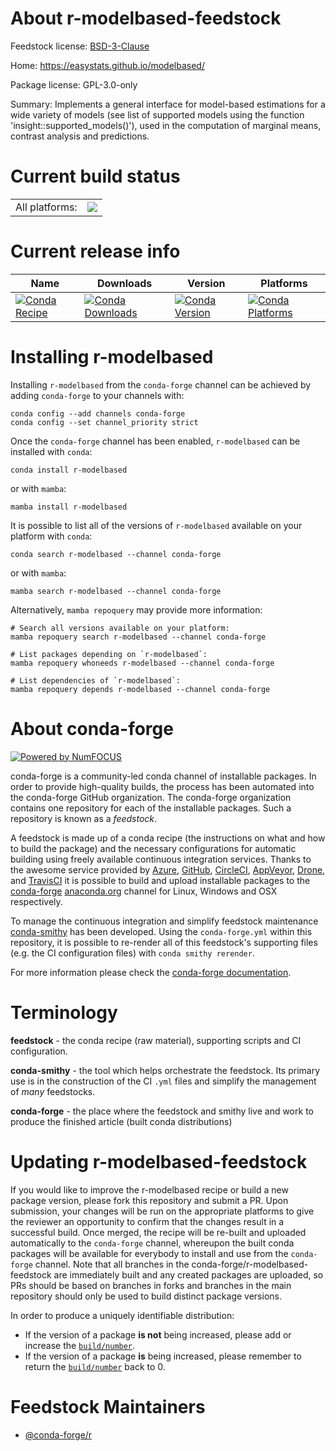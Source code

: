 About r-modelbased-feedstock
============================

Feedstock license: [BSD-3-Clause](https://github.com/conda-forge/r-modelbased-feedstock/blob/main/LICENSE.txt)

Home: https://easystats.github.io/modelbased/

Package license: GPL-3.0-only

Summary: Implements a general interface for model-based estimations for a wide variety of models (see list of supported models using the function 'insight::supported_models()'), used in the computation of marginal means, contrast analysis and predictions.

Current build status
====================


<table><tr><td>All platforms:</td>
    <td>
      <a href="https://dev.azure.com/conda-forge/feedstock-builds/_build/latest?definitionId=18107&branchName=main">
        <img src="https://dev.azure.com/conda-forge/feedstock-builds/_apis/build/status/r-modelbased-feedstock?branchName=main">
      </a>
    </td>
  </tr>
</table>

Current release info
====================

| Name | Downloads | Version | Platforms |
| --- | --- | --- | --- |
| [![Conda Recipe](https://img.shields.io/badge/recipe-r--modelbased-green.svg)](https://anaconda.org/conda-forge/r-modelbased) | [![Conda Downloads](https://img.shields.io/conda/dn/conda-forge/r-modelbased.svg)](https://anaconda.org/conda-forge/r-modelbased) | [![Conda Version](https://img.shields.io/conda/vn/conda-forge/r-modelbased.svg)](https://anaconda.org/conda-forge/r-modelbased) | [![Conda Platforms](https://img.shields.io/conda/pn/conda-forge/r-modelbased.svg)](https://anaconda.org/conda-forge/r-modelbased) |

Installing r-modelbased
=======================

Installing `r-modelbased` from the `conda-forge` channel can be achieved by adding `conda-forge` to your channels with:

```
conda config --add channels conda-forge
conda config --set channel_priority strict
```

Once the `conda-forge` channel has been enabled, `r-modelbased` can be installed with `conda`:

```
conda install r-modelbased
```

or with `mamba`:

```
mamba install r-modelbased
```

It is possible to list all of the versions of `r-modelbased` available on your platform with `conda`:

```
conda search r-modelbased --channel conda-forge
```

or with `mamba`:

```
mamba search r-modelbased --channel conda-forge
```

Alternatively, `mamba repoquery` may provide more information:

```
# Search all versions available on your platform:
mamba repoquery search r-modelbased --channel conda-forge

# List packages depending on `r-modelbased`:
mamba repoquery whoneeds r-modelbased --channel conda-forge

# List dependencies of `r-modelbased`:
mamba repoquery depends r-modelbased --channel conda-forge
```


About conda-forge
=================

[![Powered by
NumFOCUS](https://img.shields.io/badge/powered%20by-NumFOCUS-orange.svg?style=flat&colorA=E1523D&colorB=007D8A)](https://numfocus.org)

conda-forge is a community-led conda channel of installable packages.
In order to provide high-quality builds, the process has been automated into the
conda-forge GitHub organization. The conda-forge organization contains one repository
for each of the installable packages. Such a repository is known as a *feedstock*.

A feedstock is made up of a conda recipe (the instructions on what and how to build
the package) and the necessary configurations for automatic building using freely
available continuous integration services. Thanks to the awesome service provided by
[Azure](https://azure.microsoft.com/en-us/services/devops/), [GitHub](https://github.com/),
[CircleCI](https://circleci.com/), [AppVeyor](https://www.appveyor.com/),
[Drone](https://cloud.drone.io/welcome), and [TravisCI](https://travis-ci.com/)
it is possible to build and upload installable packages to the
[conda-forge](https://anaconda.org/conda-forge) [anaconda.org](https://anaconda.org/)
channel for Linux, Windows and OSX respectively.

To manage the continuous integration and simplify feedstock maintenance
[conda-smithy](https://github.com/conda-forge/conda-smithy) has been developed.
Using the ``conda-forge.yml`` within this repository, it is possible to re-render all of
this feedstock's supporting files (e.g. the CI configuration files) with ``conda smithy rerender``.

For more information please check the [conda-forge documentation](https://conda-forge.org/docs/).

Terminology
===========

**feedstock** - the conda recipe (raw material), supporting scripts and CI configuration.

**conda-smithy** - the tool which helps orchestrate the feedstock.
                   Its primary use is in the construction of the CI ``.yml`` files
                   and simplify the management of *many* feedstocks.

**conda-forge** - the place where the feedstock and smithy live and work to
                  produce the finished article (built conda distributions)


Updating r-modelbased-feedstock
===============================

If you would like to improve the r-modelbased recipe or build a new
package version, please fork this repository and submit a PR. Upon submission,
your changes will be run on the appropriate platforms to give the reviewer an
opportunity to confirm that the changes result in a successful build. Once
merged, the recipe will be re-built and uploaded automatically to the
`conda-forge` channel, whereupon the built conda packages will be available for
everybody to install and use from the `conda-forge` channel.
Note that all branches in the conda-forge/r-modelbased-feedstock are
immediately built and any created packages are uploaded, so PRs should be based
on branches in forks and branches in the main repository should only be used to
build distinct package versions.

In order to produce a uniquely identifiable distribution:
 * If the version of a package **is not** being increased, please add or increase
   the [``build/number``](https://docs.conda.io/projects/conda-build/en/latest/resources/define-metadata.html#build-number-and-string).
 * If the version of a package **is** being increased, please remember to return
   the [``build/number``](https://docs.conda.io/projects/conda-build/en/latest/resources/define-metadata.html#build-number-and-string)
   back to 0.

Feedstock Maintainers
=====================

* [@conda-forge/r](https://github.com/conda-forge/r/)

